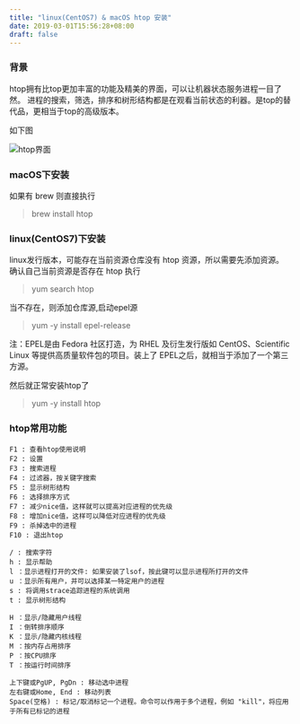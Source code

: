 ```yaml
---
title: "linux(CentOS7) & macOS htop 安装"
date: 2019-03-01T15:56:28+08:00
draft: false
---
```


### 背景
htop拥有比top更加丰富的功能及精美的界面，可以让机器状态服务进程一目了然。
进程的搜索，筛选，排序和树形结构都是在观看当前状态的利器。是top的替代品，更相当于top的高级版本。

如下图

![htop界面](https://github.com/huzhongqing/huzhongqing.github.io/hugo_source/images/htop.png)

### macOS下安装

如果有 brew 则直接执行
> brew install htop

### linux(CentOS7)下安装
linux发行版本，可能存在当前资源仓库没有 htop 资源，所以需要先添加资源。
确认自己当前资源是否存在 htop 执行
> yum search htop

当不存在，则添加仓库源,启动epel源
>  yum -y install epel-release

注：EPEL是由 Fedora 社区打造，为 RHEL 及衍生发行版如 CentOS、Scientific Linux 等提供高质量软件包的项目。装上了 EPEL之后，就相当于添加了一个第三方源。

然后就正常安装htop了
> yum -y install htop

### htop常用功能
``` text
F1 : 查看htop使用说明
F2 : 设置
F3 : 搜索进程
F4 : 过滤器，按关键字搜索
F5 : 显示树形结构
F6 : 选择排序方式
F7 : 减少nice值，这样就可以提高对应进程的优先级
F8 : 增加nice值，这样可以降低对应进程的优先级
F9 : 杀掉选中的进程
F10 : 退出htop

/ : 搜索字符
h : 显示帮助
l ：显示进程打开的文件: 如果安装了lsof，按此键可以显示进程所打开的文件
u ：显示所有用户，并可以选择某一特定用户的进程
s : 将调用strace追踪进程的系统调用
t : 显示树形结构

H ：显示/隐藏用户线程
I ：倒转排序顺序
K ：显示/隐藏内核线程    
M ：按内存占用排序
P ：按CPU排序    
T ：按运行时间排序

上下键或PgUP, PgDn : 移动选中进程
左右键或Home, End : 移动列表    
Space(空格) : 标记/取消标记一个进程。命令可以作用于多个进程，例如 "kill"，将应用于所有已标记的进程
```